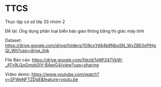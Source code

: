 # TTCS
Thực tập cơ sở lớp 33 nhóm 2

Đề tài: Ứng dụng phân loại biển báo giao thông bằng thị giác máy tính

Dataset: https://drive.google.com/drive/folders/1O8cxY484b9NboSN_WvZBE0xPlHgQl_Wh?usp=drive_link

File Báo cáo: https://drive.google.com/file/d/1sNP247VkW-_ATy9LQoGmzk0IV-BAwjG4/view?usp=sharing

Video demo: https://www.youtube.com/watch?v=SFWeNFTZDgE&feature=youtu.be
